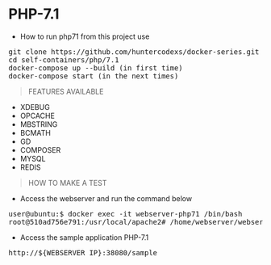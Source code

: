 # PHP-7.1

- How to run php71 from this project use

<pre>
git clone https://github.com/huntercodexs/docker-series.git .
cd self-containers/php/7.1
docker-compose up --build (in first time)
docker-compose start (in the next times)
</pre>

> FEATURES AVAILABLE

- XDEBUG
- OPCACHE
- MBSTRING
- BCMATH
- GD
- COMPOSER
- MYSQL
- REDIS

> HOW TO MAKE A TEST

- Access the webserver and run the command below

<pre>
user@ubuntu:$ docker exec -it webserver-php71 /bin/bash
root@510ad756e791:/usr/local/apache2# /home/webserver/webserver.sh restart
</pre>

- Access the sample application PHP-7.1

<pre>
http://${WEBSERVER_IP}:38080/sample
</pre>

